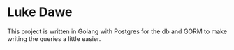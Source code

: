 # Luke Dawe

This project is written in Golang with Postgres for the db and GORM to make writing the queries a little easier.